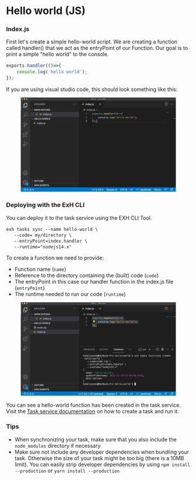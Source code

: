 # Hello world (JS)

### Index.js

First let's create a simple hello-world script. We are creating a function called handler() that we act as the entryPoint of our Function. Our goal is to print a simple "hello world" to the console.

```javascript
exports.handler(()=>{
    console.log('hello world');
});
```

If you are using visual studio code, this should look something like this:

<figure><img src="../../../../.gitbook/assets/image (17).png" alt=""><figcaption></figcaption></figure>

### Deploying with the ExH CLI

You can deploy it to the task service using the EXH CLI Tool.

```
exh tasks sync --name hello-world \
   --code= my/directory \
   --entryPoint=index.handler \
   --runtime="nodejs14.x"
```

To create a function we need to provide:

* Function name (`name`)
* Reference to the directory containing the (built) code (`code`)
* The entryPoint in this case our handler function in the index.js file (`entryPoint`)
* The runtime needed to run our code (`runtime`)

<figure><img src="../../../../.gitbook/assets/image (18).png" alt=""><figcaption></figcaption></figure>

You can see a hello-world function has been created in the task service. Visit the [Task service documentation](https://app.gitbook.com/o/-MkCjSW-Ht0-VBM7yuP9/s/-Mi5veV04lYlkS769Dcp/) on how to create a task and run it.

### Tips

* When synchronizing your task, make sure that you also include the `node_modules` directory if necessary
* Make sure not include any developer dependencies when bundling your task. Otherwise the size of your task might be too big (there is a 10MB limit). You can easily strip developer dependencies by using `npm install --production` or `yarn install --production`
